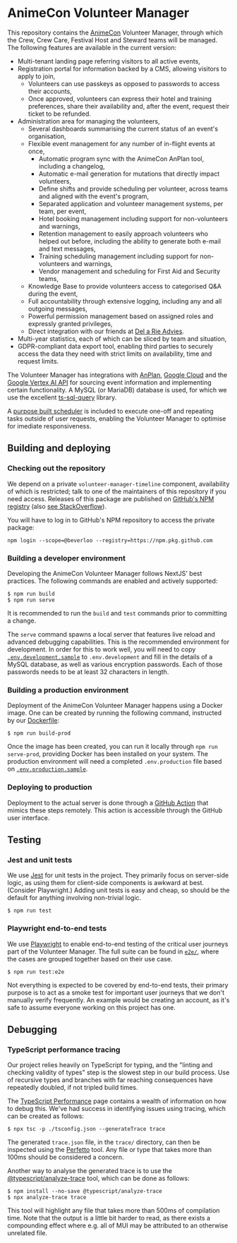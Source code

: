 # AnimeCon Volunteer Manager
This repository contains the [AnimeCon](https://animecon.nl/) Volunteer Manager, through which the
Crew, Crew Care, Festival Host and Steward teams will be managed. The following features are
available in the current version:

  * Multi-tenant landing page referring visitors to all active events,
  * Registration portal for information backed by a CMS, allowing visitors to apply to join,
    * Volunteers can use passkeys as opposed to passwords to access their accounts,
    * Once approved, volunteers can express their hotel and training preferences, share their
      availability and, after the event, request their ticket to be refunded.
  * Administration area for managing the volunteers,
    * Several dashboards summarising the current status of an event's organisation,
    * Flexible event management for any number of in-flight events at once,
      * Automatic program sync with the AnimeCon AnPlan tool, including a changelog,
      * Automatic e-mail generation for mutations that directly impact volunteers,
      * Define shifts and provide scheduling per volunteer, across teams and aligned with the
        event's program,
      * Separated application and volunteer management systems, per team, per event,
      * Hotel booking management including support for non-volunteers and warnings,
      * Retention management to easily approach volunteers who helped out before, including the
        ability to generate both e-mail and text messages,
      * Training scheduling management including support for non-volunteers and warnings,
      * Vendor management and scheduling for First Aid and Security teams,
    * Knowledge Base to provide volunteers access to categorised Q&A during the event,
    * Full accountability through extensive logging, including any and all outgoing messages,
    * Powerful permission management based on assigned roles and expressly granted privileges,
    * Direct integration with our friends at [Del a Rie Advies](https://delarieadvies.nl).
  * Multi-year statistics, each of which can be sliced by team and situation,
  * GDPR-compliant data export tool, enabling third parties to securely access the data they need
    with strict limits on availability, time and request limits.

The Volunteer Manager has integrations with [AnPlan](https://animecon.nl/),
[Google Cloud](https://cloud.google.com) and the
[Google Vertex AI API](https://cloud.google.com/vertex-ai/docs/reference/rest) for sourcing event
information and implementing certain functionality. A MySQL (or MariaDB) database is used, for which
we use the excellent [ts-sql-query](https://ts-sql-query.readthedocs.io/en/stable/) library.

A [purpose built scheduler](app/lib/scheduler/) is included to execute one-off and repeating tasks
outside of user requests, enabling the Volunteer Manager to optimise for imediate responsiveness.

## Building and deploying

### Checking out the repository
We depend on a private `volunteer-manager-timeline` component, availability of which is restricted;
talk to one of the maintainers of this repository if you need access. Releases of this package are
published on [GitHub's NPM registry](https://docs.github.com/en/packages/working-with-a-github-packages-registry/working-with-the-npm-registry) (also [see StackOverflow](https://stackoverflow.com/questions/28728665/how-to-use-private-github-repo-as-npm-dependency)).

You will have to log in to GitHub's NPM repository to access the private package:

```
npm login --scope=@beverloo --registry=https://npm.pkg.github.com
```

### Building a developer environment
Developing the AnimeCon Volunteer Manager follows NextJS' best practices. The following commands are
enabled and actively supported:

```
$ npm run build
$ npm run serve
```

It is recommended to run the `build` and `test` commands prior to committing a change.

The `serve` command spawns a local server that features live reload and advanced debugging
capabilities. This is the recommended environment for development. In order for this to work well,
you will need to copy [`.env.development.sample`](.env.development.sample) to `.env.development` and
fill in the details of a MySQL database, as well as various encryption passwords. Each of those
passwords needs to be at least 32 characters in length.

### Building a production environment
Deployment of the AnimeCon Volunteer Manager happens using a Docker image. One can be created by
running the following command, instructed by our [Dockerfile](Dockerfile):

```
$ npm run build-prod
```

Once the image has been created, you can run it locally through `npm run serve-prod`, providing
Docker has been installed on your system. The production environment will need a completed
`.env.production` file based on [`.env.production.sample`](.env.production.sample).

### Deploying to production
Deployment to the actual server is done through a [GitHub Action](.github/workflows/deploy.yml) that
mimics these steps remotely. This action is accessible through the GitHub user interface.

## Testing

### Jest and unit tests
We use [Jest](https://jestjs.io/) for unit tests in the project. They primarily focus on server-side
logic, as using them for client-side components is awkward at best. (Consider Playwright.) Adding
unit tests is easy and cheap, so should be the default for anything involving non-trivial logic.

```
$ npm run test
```

### Playwright end-to-end tests
We use [Playwright](https://playwright.dev/) to enable end-to-end testing of the critical user
journeys part of the Volunteer Manager. The full suite can be found in [`e2e/`](./e2e), where the
cases are grouped together based on their use case.

```
$ npm run test:e2e
```

Not everything is expected to be covered by end-to-end tests, their primary purpose is to act as a
smoke test for important user journeys that we don't manually verify frequently. An example would be
creating an account, as it's safe to assume everyone working on this project has one.

## Debugging

### TypeScript performance tracing
Our project relies heavily on TypeScript for typing, and the "linting and checking validity of
types" step is the slowest step in our build process. Use of recursive types and branches with far
reaching consequences have repeatedly doubled, if not tripled build times.

The [TypeScript Performance](https://github.com/microsoft/TypeScript/wiki/Performance) page contains
a wealth of information on how to debug this. We've had success in identifying issues using tracing,
which can be created as follows:

```
$ npx tsc -p ./tsconfig.json --generateTrace trace
```

The generated `trace.json` file, in the `trace/` directory, can then be inspected using the
[Perfetto](https://ui.perfetto.dev/#!/viewer) tool. Any file or type that takes more than 100ms
should be considered a concern.

Another way to analyse the generated trace is to use the
[@typescript/analyze-trace](https://www.npmjs.com/package/@typescript/analyze-trace) tool, which can
be done as follows:

```
$ npm install --no-save @typescript/analyze-trace
$ npx analyze-trace trace
```

This tool will highlight any file that takes more than 500ms of compilation time. Note that the
output is a little bit harder to read, as there exists a compounding effect where e.g. all of MUI
may be attributed to an otherwise unrelated file.
